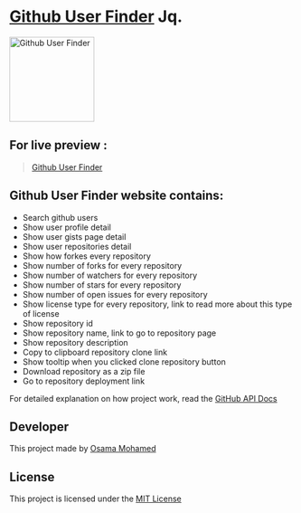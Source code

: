 # [Github User Finder](https://osama-mohamed.github.io/github_user_finder_jq) Jq.


[<img src="https://github.com/fluidicon.png" width="150" title="Github User Finder" >](https://osama-mohamed.github.io/github_user_finder_jq)


## For live preview :
> [Github User Finder](https://osama-mohamed.github.io/github_user_finder_jq)


## Github User Finder website contains:
* Search github users
* Show user profile detail
* Show user gists page detail
* Show user repositories detail
* Show how forkes every repository
* Show number of forks for every repository
* Show number of watchers for every repository
* Show number of stars for every repository
* Show number of open issues for every repository
* Show license type for every repository, link to read more about this type of license
* Show repository id
* Show repository name, link to go to repository page
* Show repository description
* Copy to clipboard repository clone link
* Show tooltip when you clicked clone repository button
* Download repository as a zip file
* Go to repository deployment link


For detailed explanation on how project work, read the [GitHub API Docs](https://developer.github.com/v3)

## Developer
This project made by [Osama Mohamed](https://www.facebook.com/osama.mohamed.ms)

## License
This project is licensed under the [MIT License](https://opensource.org/licenses/MIT)

